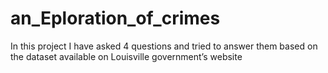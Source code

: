 # an_Eploration_of_crimes

In this project I have asked 4 questions and tried to answer them based on the dataset available on Louisville government’s website
